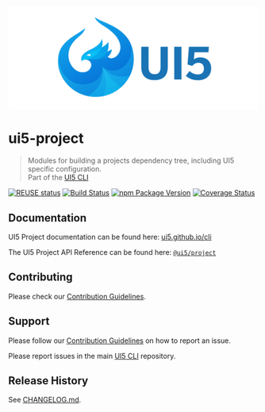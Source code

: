 ![UI5 icon](https://raw.githubusercontent.com/UI5/cli/main/docs/images/UI5_logo_wide.png)

# ui5-project
> Modules for building a projects dependency tree, including UI5 specific configuration.  
> Part of the [UI5 CLI](https://github.com/UI5/cli)

[![REUSE status](https://api.reuse.software/badge/github.com/SAP/ui5-project)](https://api.reuse.software/info/github.com/SAP/ui5-project)
[![Build Status](https://dev.azure.com/sap/opensource/_apis/build/status/SAP.ui5-project?branchName=v4)](https://dev.azure.com/sap/opensource/_build/latest?definitionId=35&branchName=v4)
[![npm Package Version](https://badge.fury.io/js/%40ui5%2Fproject.svg)](https://www.npmjs.com/package/@ui5/project)
[![Coverage Status](https://coveralls.io/repos/github/SAP/ui5-project/badge.svg)](https://coveralls.io/github/SAP/ui5-project)

## Documentation
UI5 Project documentation can be found here: [ui5.github.io/cli](https://ui5.github.io/cli/v4/pages/Project/)

The UI5 Project API Reference can be found here: [`@ui5/project`](https://ui5.github.io/cli/v4/api/)

## Contributing
Please check our [Contribution Guidelines](https://github.com/UI5/cli/blob/main/CONTRIBUTING.md).

## Support
Please follow our [Contribution Guidelines](https://github.com/UI5/cli/blob/main/CONTRIBUTING.md#report-an-issue) on how to report an issue.

Please report issues in the main [UI5 CLI](https://github.com/UI5/cli) repository.

## Release History
See [CHANGELOG.md](CHANGELOG.md).
